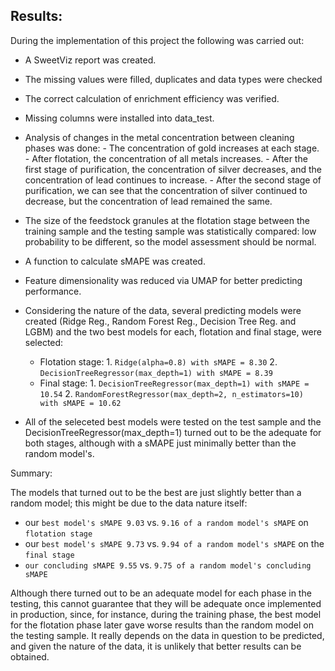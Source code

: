 
## Results:
During the implementation of this project the following was carried out:

- A SweetViz report was created.
- The missing values were filled, duplicates and data types were checked
- The correct calculation of enrichment efficiency was verified.
- Missing columns were installed into data_test.
- Analysis of changes in the metal concentration between cleaning phases was done:
        - The concentration of gold increases at each stage.
        - After flotation, the concentration of all metals increases.
        - After the first stage of purification, the concentration of silver decreases, and the concentration of lead continues to increase.
        - After the second stage of purification, we can see that the concentration of silver continued to decrease, but the concentration of lead remained the same.
- The size of the feedstock granules at the flotation stage between the training sample and the testing sample was statistically compared: low probability to be different, so the model assessment should be normal.
- A function to calculate sMAPE was created.
- Feature dimensionality was reduced via UMAP for better predicting performance.
- Considering the nature of the data, several predicting models were created (Ridge Reg., Random Forest Reg., Decision Tree Reg. and LGBM) and the two best models for each, flotation and final stage, were selected:

    - Flotation stage:
            1. `Ridge(alpha=0.8) with sMAPE = 8.30`
            2. `DecisionTreeRegressor(max_depth=1) with sMAPE = 8.39`
    - Final stage:
            1. `DecisionTreeRegressor(max_depth=1) with sMAPE = 10.54`
            2. `RandomForestRegressor(max_depth=2, n_estimators=10) with sMAPE = 10.62`
- All of the seleceted best models were tested on the test sample and the DecisionTreeRegressor(max_depth=1) turned out to be the adequate for both stages, although with a sMAPE just minimally better than the random model's.

Summary:

The models that turned out to be the best are just slightly better than a random model; this might be due to the data nature itself:
- our `best model's sMAPE 9.03` vs. `9.16 of a random model's sMAPE` on `flotation stage`
- our `best model's sMAPE 9.73` vs. `9.94 of a random model's sMAPE` on the `final stage`
- `our concluding sMAPE 9.55` vs. `9.75 of a random model's concluding sMAPE`

Although there turned out to be an adequate model for each phase in the testing, this cannot guarantee that they will be adequate once implemented in production, since, for instance, during the training phase, the best model for the flotation phase later gave worse results than the random model on the testing sample. It really depends on the data in question to be predicted, and given the nature of the data, it is unlikely that better results can be obtained.
